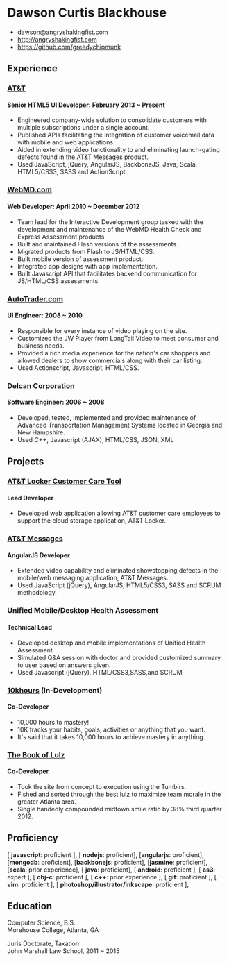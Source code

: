 # Dawson Curtis Blackhouse

 * <dawson@angryshakingfist.com>
 * <http://angryshakingfist.com>
 * <https://github.com/greedychipmunk>

## Experience

### [AT&T](http://www.att.com)

#### Senior HTML5 UI Developer: February 2013 ~ Present

*	Engineered company-wide solution to consolidate customers with multiple subscriptions under a single account.
*	Published APIs facilitating the integration of customer voicemail data with mobile and web applications.
*	Aided in extending video functionality to and eliminating launch-gating defects found in the AT&T Messages product.
*	Used JavaScript, jQuery, AngularJS, BackboneJS, Java, Scala, HTML5/CSS3, SASS and ActionScript.


### [WebMD.com](http://www.webmd.com)

#### Web Developer: April 2010 ~ December 2012

* Team lead for the Interactive Development group tasked with the development and maintenance of the WebMD Health Check and Express Assessment products.
* Built and maintained Flash versions of the assessments.
* Migrated products from Flash to JS/HTML/CSS.
* Built mobile version of assessment product.
* Integrated app designs with app implementation.  
* Built Javascript API that facilitates backend communication for JS/HTML/CSS assessments.

### [AutoTrader.com](http://www.autotrader.com)

#### UI Engineer: 2008 ~ 2010

* Responsible for every instance of video playing on the site.
* Customized the JW Player from LongTail Video to meet consumer and business needs.
* Provided a rich media experience for the nation's car shoppers and allowed dealers to show commercials along with their car listing.
* Used Actionscript, Javascript, HTML/CSS.

### [Delcan Corporation](http://www.delcan.com/)

#### Software Engineer: 2006 ~ 2008

* Developed, tested, implemented and provided maintenance of Advanced Transportation Management Systems located in Georgia and New Hampshire.
* Used C++, Javascript (AJAX), HTML/CSS, JSON, XML

## Projects

### [AT&T Locker Customer Care Tool](http://www.att.com/shop/apps/att-locker.html)

#### Lead Developer

* Developed web application allowing AT&T customer care employees to support the cloud storage application, AT&T Locker.

### [AT&T Messages](http://www.att.com/shop/apps/att-messages.html)

#### AngularJS Developer

* Extended video capability and eliminated showstopping defects in the mobile/web messaging application, AT&T Messages.
* Used JavaScript (jQuery), AngularJS, HTML5/CSS3, SASS and SCRUM methodology.

### Unified Mobile/Desktop Health Assessment

#### Technical Lead

* Developed desktop and mobile implementations of Unified Health Assessment.
* Simulated Q&A session with doctor and provided customized summary to user based on answers given.
* Used Javascript (jQuery), HTML/CSS3,SASS,and SCRUM

### [10khours](https://github.com/alonecuzzo/10khours) (In-Development)

#### Co-Developer

* 10,000 hours to mastery!
* 10K tracks your habits, goals, activities or anything that you want.
* It's said that it takes 10,000 hours to achieve mastery in anything.

### [The Book of Lulz](http://thebookoflulz.org)

#### Co-Developer  

* Took the site from concept to execution using the Tumblrs.
* Fished and sorted through the best lulz to maximize team morale in the greater Atlanta area.
* Single handedly compounded midtown smile ratio by 38% third quarter 2012.

## Proficiency
[ **javascript**: proficient ], [ **nodejs**: proficient], [**angularjs**: proficient], [**mongodb**: proficient], [**backbonejs**: proficient], [**jasmine**: proficient], [**scala**: prior experience], [ **java**: proficient], [ **android**: proficient ], [ **as3**: expert ], [ **obj-c**: proficient ], [ **c++**: prior experience ], [ **git**: proficient ], [ **vim**: proficient ], [ **photoshop/illustrator/inkscape**: proficient ],

## Education

Computer Science, B.S.  
Morehouse College, Atlanta, GA

Juris Doctorate, Taxation  
John Marshall Law School, 2011 ~ 2015
